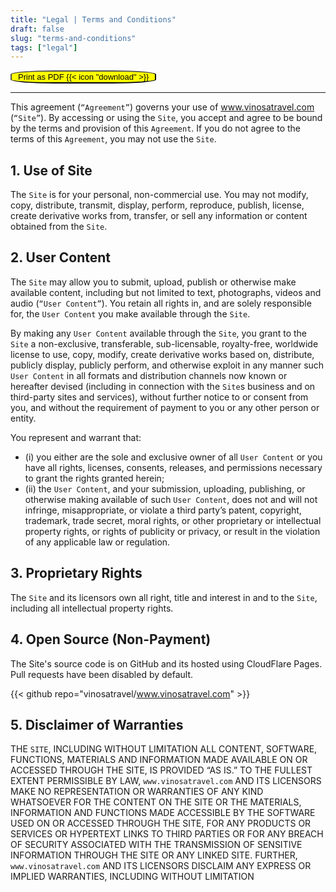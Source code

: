 ```yaml
---
title: "Legal | Terms and Conditions"
draft: false
slug: "terms-and-conditions"
tags: ["legal"]
---
```


<button style="background-color: yellow; padding: 1px 10px; font-size: 13px; border-radius: 30%;" onclick="window.print()">Print as PDF {{< icon "download" >}}</button>
<hr>


This agreement (`“Agreement”`) governs your use of www.vinosatravel.com (`“Site”`). By accessing or using the `Site`, you accept and agree to be bound by the terms and provision of this `Agreement`. If you do not agree to the terms of this `Agreement`, you may not use the `Site`.

## 1. Use of Site

The `Site` is for your personal, non-commercial use. You may not modify, copy, distribute, transmit, display, perform, reproduce, publish, license, create derivative works from, transfer, or sell any information or content obtained from the `Site`.

## 2. User Content

The `Site` may allow you to submit, upload, publish or otherwise make available content, including but not limited to text, photographs, videos and audio (`“User Content”`). You retain all rights in, and are solely responsible for, the `User Content` you make available through the `Site`.

By making any `User Content` available through the `Site`, you grant to the `Site` a non-exclusive, transferable, sub-licensable, royalty-free, worldwide license to use, copy, modify, create derivative works based on, distribute, publicly display, publicly perform, and otherwise exploit in any manner such `User Content` in all formats and distribution channels now known or hereafter devised (including in connection with the `Site`s business and on third-party sites and services), without further notice to or consent from you, and without the requirement of payment to you or any other person or entity.

You represent and warrant that: 
- (i) you either are the sole and exclusive owner of all `User Content` or you have all rights, licenses, consents, releases, and permissions necessary to grant the rights granted herein; 
- (ii) the `User Content`, and your submission, uploading, publishing, or otherwise making available of such `User Content`, does not and will not infringe, misappropriate, or violate a third party’s patent, copyright, trademark, trade secret, moral rights, or other proprietary or intellectual property rights, or rights of publicity or privacy, or result in the violation of any applicable law or regulation.

## 3. Proprietary Rights

The `Site` and its licensors own all right, title and interest in and to the `Site`, including all intellectual property rights.

## 4. Open Source (Non-Payment)

The Site's source code is on GitHub and its hosted using CloudFlare Pages. Pull requests have been disabled by default.

{{< github repo="vinosatravel/www.vinosatravel.com" >}}

## 5. Disclaimer of Warranties

THE `SITE`, INCLUDING WITHOUT LIMITATION ALL CONTENT, SOFTWARE, FUNCTIONS, MATERIALS AND INFORMATION MADE AVAILABLE ON OR ACCESSED THROUGH THE SITE, IS PROVIDED “AS IS.” TO THE FULLEST EXTENT PERMISSIBLE BY LAW, `www.vinosatravel.com` AND ITS LICENSORS MAKE NO REPRESENTATION OR WARRANTIES OF ANY KIND WHATSOEVER FOR THE CONTENT ON THE SITE OR THE MATERIALS, INFORMATION AND FUNCTIONS MADE ACCESSIBLE BY THE SOFTWARE USED ON OR ACCESSED THROUGH THE SITE, FOR ANY PRODUCTS OR SERVICES OR HYPERTEXT LINKS TO THIRD PARTIES OR FOR ANY BREACH OF SECURITY ASSOCIATED WITH THE TRANSMISSION OF SENSITIVE INFORMATION THROUGH THE SITE OR ANY LINKED SITE. FURTHER, `www.vinosatravel.com` AND ITS LICENSORS DISCLAIM ANY EXPRESS OR IMPLIED WARRANTIES, INCLUDING WITHOUT LIMITATION
